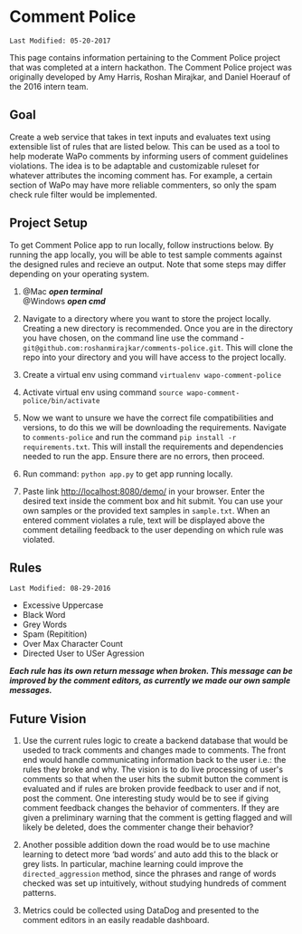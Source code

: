# Comment Police

`Last Modified: 05-20-2017`

This page contains information pertaining to the Comment Police project that was completed at a intern hackathon. The Comment Police project was originally developed by Amy Harris, Roshan Mirajkar, and Daniel Hoerauf of the 2016 intern team.

## Goal
Create a web service that takes in text inputs and evaluates text using extensible list of rules that are listed below. This can be used as a tool to help moderate WaPo comments by informing users of comment guidelines violations. The idea is to be adaptable and customizable ruleset for whatever attributes the incoming comment has. For example, a certain section of WaPo may have more reliable commenters, so only the spam check rule filter would be implemented.

## Project Setup

To get Comment Police app to run locally, follow instructions below. By running the app locally, you will be able to test sample comments against the designed rules and recieve an output. Note that some steps may differ depending on your operating system.

1. @Mac **_open terminal_**                                                                                                   
   @Windows **_open cmd_** 

2. Navigate to a directory where you want to store the project locally. Creating a new directory is recommended. Once you are in the directory you have chosen, on the command line use the command - `git@github.com:roshanmirajkar/comments-police.git`. This will clone the repo into your directory and you will have access to the project locally.
 
3. Create a virtual env using command `virtualenv wapo-comment-police`  

4. Activate virtual env using command `source wapo-comment-police/bin/activate` 

5. Now we want to unsure we have the correct file compatibilities and versions, to do this we will be downloading the requirements. Navigate to `comments-police` and run the command `pip install -r requirements.txt`. This will install the requirements and dependencies needed to run the app. Ensure there are no errors, then proceed.  

6. Run command: `python app.py` to get app running locally. 

7. Paste link <http://localhost:8080/demo/> in your browser. Enter the desired text inside the comment box and hit submit. You can use your own samples or the provided text samples in `sample.txt`. When an entered comment violates a rule, text will be displayed above the comment detailing feedback to the user depending on which rule was violated.

## Rules
`Last Modified: 08-29-2016`
- Excessive Uppercase 
- Black Word 
- Grey Words
- Spam (Repitition)
- Over Max Character Count 
- Directed User to USer Agression 

**_Each rule has its own return message when broken. This message can be improved by the comment editors, as currently we made our own sample messages._**


## Future Vision
1. Use the current rules logic to create a backend database that would be useded to track comments and changes made to comments. The front end would handle communicating information back to the user i.e.: the rules they broke and why. The vision is to do live processing of user's comments so that when the user hits the submit button the comment is evaluated and if rules are broken provide feedback to user and if not, post the comment. One interesting study would be to see if giving comment feedback changes the behavior of commenters. If they are given a preliminary warning that the comment is getting flagged and will likely be deleted, does the commenter change their behavior?

2. Another possible addition down the road would be to use machine learning to detect more ‘bad words’ and auto add this to the black or grey lists. In particular, machine learning could improve the `directed_aggression` method, since the phrases and range of words checked was set up intuitively, without studying hundreds of comment patterns. 

3. Metrics could be collected using DataDog and presented to the comment editors in an easily readable dashboard.
